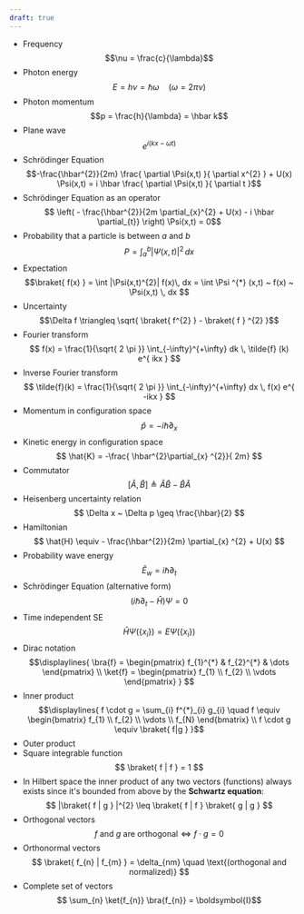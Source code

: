 ```yaml
---
draft: true
---
```



- Frequency $$\nu = \frac{c}{\lambda}$$
- Photon energy $$E = h \nu = \hbar \omega \quad (\omega = 2 \pi \nu)$$
- Photon momentum $$p = \frac{h}{\lambda} = \hbar k$$
- Plane wave $$e^{ i(kx - \omega t) }$$
- Schrödinger Equation $$-\frac{\hbar^{2}}{2m} \frac{ \partial \Psi(x,t) }{ \partial x^{2} } + U(x) \Psi(x,t) = i \hbar \frac{ \partial \Psi(x,t) }{ \partial t }$$
- Schrödinger Equation as an operator $$ \left( - \frac{\hbar^{2}}{2m \partial_{x}^{2} + U(x) - i \hbar \partial_{t}} \right) \Psi(x,t) = 0$$
- Probability that a particle is between $a$ and $b$ $$P = \int_{a}^{b} |\Psi(x,t)|^{2} \, dx $$
- Expectation $$\braket{ f(x) } = \int |\Psi(x,t)^{2}| f(x)\, dx  = \int \Psi ^{*} (x,t) ~ f(x) ~ \Psi(x,t) \, dx $$
- Uncertainty $$\Delta f \triangleq \sqrt{ \braket{ f^{2} }  - \braket{ f } ^{2} }$$
- Fourier transform  $$ f(x) = \frac{1}{\sqrt{ 2 \pi }} \int_{-\infty}^{+\infty} dk \, \tilde{f} (k) e^{ ikx }  $$
- Inverse Fourier transform $$ \tilde{f}(k) = \frac{1}{\sqrt{ 2 \pi }} \int_{-\infty}^{+\infty} dx \, f(x) e^{ -ikx }  $$
- Momentum in configuration space $$ \hat{p} = -i \hbar \partial_{x}$$
- Kinetic energy in configuration space $$ \hat{K} = -\frac{ \hbar^{2}\partial_{x} ^{2}}{ 2m} $$
- Commutator $$ [\hat{A}, \hat{B}] \triangleq \hat{A}\hat{B} - \hat{B}\hat{A} $$
- Heisenberg uncertainty relation $$ \Delta x ~ \Delta p \geq \frac{\hbar}{2} $$
- Hamiltonian $$ \hat{H} \equiv - \frac{\hbar^{2}}{2m} \partial_{x} ^{2} + U(x) $$
- Probability wave energy $$ \hat{E}_{w} = i \hbar \partial_{t}  $$
- Schrödinger Equation (alternative form) $$ (i \hbar \partial_{t} - \hat{H}) \Psi = 0 $$
- Time independent SE $$ \hat{H} \Psi(\{x_{i}\}) = E \Psi (\{x_{i}\}) $$
- Dirac notation $$\displaylines{
 \bra{f} = \begin{pmatrix}
f_{1}^{*} & f_{2}^{*} & \dots
\end{pmatrix} \\
\ket{f} = \begin{pmatrix}
f_{1} \\ f_{2} \\ \vdots
\end{pmatrix} } $$
- Inner product $$\displaylines{
 f \cdot g = \sum_{i} f^{*}_{i} g_{i} \quad f \equiv \begin{bmatrix}
f_{1} \\ f_{2} \\ \vdots \\ f_{N}
\end{bmatrix} \\ 
f \cdot g \equiv \braket{ f|g } 
}$$
- Outer product
- Square integrable function $$ \braket{ f | f } = 1  $$
- In Hilbert space the inner product of any two vectors (functions) always exists since it's bounded from above by the **Schwartz equation**: $$ |\braket{ f | g } |^{2} \leq \braket{ f | f } \braket{ g | g }  $$
- Orthogonal vectors $$ f \text{ and } g \text{ are orthogonal} \iff f \cdot g = 0  $$
- Orthonormal vectors  $$ \braket{ f_{n} | f_{m} } = \delta_{nm} \quad \text{(orthogonal and normalized)} $$
- Complete set of vectors $$ \sum_{n} \ket{f_{n}}  \bra{f_{n}} = \boldsymbol{I}$$